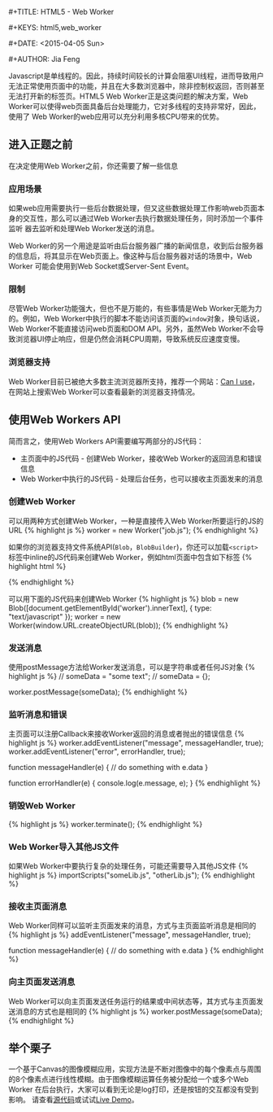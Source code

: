  #+TITLE: HTML5 - Web Worker

 #+KEYS: html5,web_worker

 #+DATE: <2015-04-05 Sun>

 #+AUTHOR: Jia Feng

Javascript是单线程的。因此，持续时间较长的计算会阻塞UI线程，进而导致用户无法正常使用页面中的功能，并且在大多数浏览器中，除非控制权返回，否则甚至
无法打开新的标签页。HTML5 Web Worker正是这类问题的解决方案，Web Worker可以使得web页面具备后台处理能力，它对多线程的支持非常好，因此，使用了
Web Worker的web应用可以充分利用多核CPU带来的优势。

## 进入正题之前

在决定使用Web Worker之前，你还需要了解一些信息

### 应用场景
如果web应用需要执行一些后台数据处理，但又这些数据处理工作影响web页面本身的交互性，那么可以通过Web Worker去执行数据处理任务，同时添加一个事件监听
器去监听和处理Web Worker发送的消息。

Web Worker的另一个用途是监听由后台服务器广播的新闻信息，收到后台服务器的信息后，将其显示在Web页面上。像这种与后台服务器对话的场景中，Web Worker
可能会使用到Web Socket或Server-Sent Event。

### 限制
尽管Web Worker功能强大，但也不是万能的，有些事情是Web Worker无能为力的。例如，Web Worker中执行的脚本不能访问该页面的`window`对象，换句话说，
Web Worker不能直接访问web页面和DOM API。另外，虽然Web Worker不会导致浏览器UI停止响应，但是仍然会消耗CPU周期，导致系统反应速度变慢。

### 浏览器支持
Web Worker目前已被绝大多数主流浏览器所支持，推荐一个网站：[Can I use](http://caniuse.com)，在网站上搜索Web Worker可以查看最新的浏览器支持情况。

## 使用Web Workers API

简而言之，使用Web Workers API需要编写两部分的JS代码：

*  主页面中的JS代码 - 创建Web Worker，接收Web Worker的返回消息和错误信息
*  Web Worker中执行的JS代码 - 处理后台任务，也可以接收主页面发来的消息

### 创建Web Worker
可以用两种方式创建Web Worker，一种是直接传入Web Worker所要运行的JS的URL
{% highlight js %}
worker = new Worker("job.js");
{% endhighlight %}

如果你的浏览器支持文件系统API(`Blob`，`BlobBuilder`)，你还可以加载`<script>`标签中inline的JS代码来创建Web Worker，例如html页面中包含如下标签
{% highlight html %}
<script id="worker" type="javascript/worker">
    ...some job...
</script>
{% endhighlight %}

可以用下面的JS代码来创建Web Worker
{% highlight js %}
blob = new Blob([document.getElementById('worker').innerText], { type: "text/javascript" });
worker = new Worker(window.URL.createObjectURL(blob));
{% endhighlight %}

### 发送消息
使用postMessage方法给Worker发送消息，可以是字符串或者任何JS对象
{% highlight js %}
// someData = "some text";
// someData = {};

worker.postMessage(someData);
{% endhighlight %}

### 监听消息和错误
主页面可以注册Callback来接收Worker返回的消息或者抛出的错误信息
{% highlight js %}
worker.addEventListener("message", messageHandler, true);
worker.addEventListener("error", errorHandler, true);

function messageHandler(e) {
    // do something with e.data
}

function errorHandler(e) {
    console.log(e.message, e);
}
{% endhighlight %}

### 销毁Web Worker
{% highlight js %}
worker.terminate();
{% endhighlight %}

### Web Worker导入其他JS文件
如果Web Worker中要执行复杂的处理任务，可能还需要导入其他JS文件
{% highlight js %}
importScripts("someLib.js", "otherLib.js");
{% endhighlight %}

### 接收主页面消息
Web Worker同样可以监听主页面发来的消息，方式与主页面监听消息是相同的
{% highlight js %}
addEventListener("message", messageHandler, true);

function messageHandler(e) {
    // do something with e.data
}
{% endhighlight %}

### 向主页面发送消息
Web Worker可以向主页面发送任务运行的结果或中间状态等，其方式与主页面发送消息的方式也是相同的
{% highlight js %}
worker.postMessage(someData);
{% endhighlight %}

## 举个栗子

一个基于Canvas的图像模糊应用，实现方法是不断对图像中的每个像素点与周围的8个像素点进行线性模糊。由于图像模糊运算任务被分配给一个或多个Web Worker
在后台执行，大家可以看到无论是log打印，还是按钮的交互都没有受到影响。
请查看[源代码](https://github.com/JustinFeng/web-worker-blur)或试试[Live Demo](http://justinfeng.github.io/web-worker-blur/blur.html)。